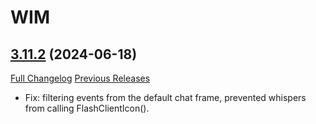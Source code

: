 # WIM

## [3.11.2](https://github.com/Legacy-of-Sylvanaar/wow-instant-messenger/tree/3.11.2) (2024-06-18)
[Full Changelog](https://github.com/Legacy-of-Sylvanaar/wow-instant-messenger/compare/3.11.1...3.11.2) [Previous Releases](https://github.com/Legacy-of-Sylvanaar/wow-instant-messenger/releases)

- Fix: filtering events from the default chat frame, prevented whispers from calling FlashClientIcon().  
